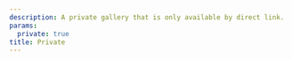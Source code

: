 ```yaml
---
description: A private gallery that is only available by direct link.
params:
  private: true
title: Private
---
```

